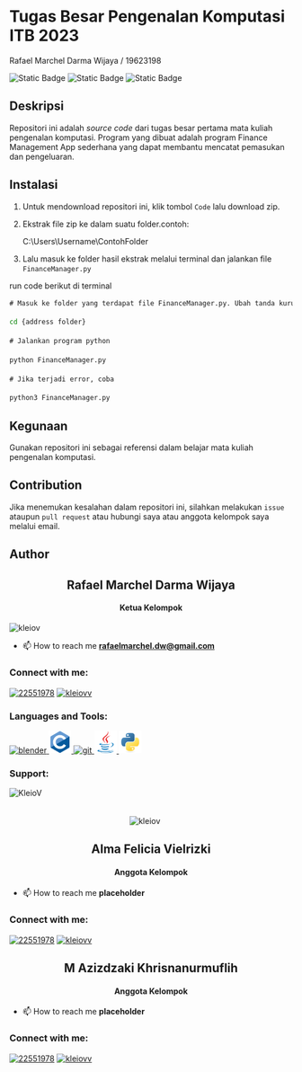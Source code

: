 # Tugas Besar Pengenalan Komputasi ITB 2023

Rafael Marchel Darma Wijaya / 19623198

![Static Badge](https://img.shields.io/badge/Project%20Status-Completed-blue)
![Static Badge](https://img.shields.io/badge/License-MIT-brightgreen)
![Static Badge](https://img.shields.io/badge/Language-Indonesian-yellow)

## Deskripsi

Repositori ini adalah _source code_ dari tugas besar pertama mata kuliah pengenalan komputasi. Program yang dibuat adalah program Finance Management App sederhana yang dapat membantu mencatat pemasukan dan pengeluaran.

## Instalasi

1. Untuk mendownload repositori ini, klik tombol `Code` lalu download zip.

2. Ekstrak file zip ke dalam suatu folder.contoh:

   C:\Users\Username\ContohFolder

3. Lalu masuk ke folder hasil ekstrak melalui terminal dan jalankan file `FinanceManager.py`

run code berikut di terminal

```cmd
# Masuk ke folder yang terdapat file FinanceManager.py. Ubah tanda kurung di bawah dengan address yang sesuai

cd {address folder}

# Jalankan program python

python FinanceManager.py

# Jika terjadi error, coba

python3 FinanceManager.py

```

## Kegunaan

Gunakan repositori ini sebagai referensi dalam belajar mata kuliah pengenalan komputasi.

## Contribution

Jika menemukan kesalahan dalam repositori ini, silahkan melakukan `issue` ataupun `pull request` atau hubungi saya atau anggota kelompok saya melalui email.

## Author

<h2 align="center">Rafael Marchel Darma Wijaya</h2>
<h4 align="center">Ketua Kelompok</h4>

<p align="left"> <img src="https://komarev.com/ghpvc/?username=kleiov&label=Profile%20views&color=0e75b6&style=flat" alt="kleiov" /> </p>

- 📫 How to reach me **rafaelmarchel.dw@gmail.com**

<h3 align="left">Connect with me:</h3>
<p align="left">
<a href="https://stackoverflow.com/users/22551978" target="blank"><img align="center" src="https://raw.githubusercontent.com/rahuldkjain/github-profile-readme-generator/master/src/images/icons/Social/stack-overflow.svg" alt="22551978" height="30" width="40" /></a>
<a href="https://instagram.com/kleiovv" target="blank"><img align="center" src="https://raw.githubusercontent.com/rahuldkjain/github-profile-readme-generator/master/src/images/icons/Social/instagram.svg" alt="kleiovv" height="30" width="40" /></a>
</p>

<h3 align="left">Languages and Tools:</h3>
<p align="left"> <a href="https://www.blender.org/" target="_blank" rel="noreferrer"> <img src="https://download.blender.org/branding/community/blender_community_badge_white.svg" alt="blender" width="40" height="40"/> </a> <a href="https://www.cprogramming.com/" target="_blank" rel="noreferrer"> <img src="https://raw.githubusercontent.com/devicons/devicon/master/icons/c/c-original.svg" alt="c" width="40" height="40"/> </a> <a href="https://git-scm.com/" target="_blank" rel="noreferrer"> <img src="https://www.vectorlogo.zone/logos/git-scm/git-scm-icon.svg" alt="git" width="40" height="40"/> </a> <a href="https://www.java.com" target="_blank" rel="noreferrer"> <img src="https://raw.githubusercontent.com/devicons/devicon/master/icons/java/java-original.svg" alt="java" width="40" height="40"/> </a> <a href="https://www.python.org" target="_blank" rel="noreferrer"> <img src="https://raw.githubusercontent.com/devicons/devicon/master/icons/python/python-original.svg" alt="python" width="40" height="40"/> </a> </p>

<h3 align="left">Support:</h3>
<p><a href="https://ko-fi.com/KleioV"> <img align="left" src="https://cdn.ko-fi.com/cdn/kofi3.png?v=3" height="50" width="210" alt="KleioV" /></a></p><br><br>

<p>&nbsp;<img align="center" src="https://github-readme-stats.vercel.app/api?username=kleiov&show_icons=true&locale=en" alt="kleiov" /></p>

<h2 align="center">Alma Felicia Vielrizki</h2>
<h4 align="center">Anggota Kelompok</h4>

- 📫 How to reach me **placeholder**

<h3 align="left">Connect with me:</h3>
<p align="left">
<a href="https://stackoverflow.com/users/22551978" target="blank"><img align="center" src="https://raw.githubusercontent.com/rahuldkjain/github-profile-readme-generator/master/src/images/icons/Social/stack-overflow.svg" alt="22551978" height="30" width="40" /></a>
<a href="https://instagram.com/kleiovv" target="blank"><img align="center" src="https://raw.githubusercontent.com/rahuldkjain/github-profile-readme-generator/master/src/images/icons/Social/instagram.svg" alt="kleiovv" height="30" width="40" /></a>
</p>

<h2 align="center">M Azizdzaki Khrisnanurmuflih</h2>
<h4 align="center">Anggota Kelompok</h4>

- 📫 How to reach me **placeholder**

<h3 align="left">Connect with me:</h3>
<p align="left">
<a href="https://stackoverflow.com/users/22551978" target="blank"><img align="center" src="https://raw.githubusercontent.com/rahuldkjain/github-profile-readme-generator/master/src/images/icons/Social/stack-overflow.svg" alt="22551978" height="30" width="40" /></a>
<a href="https://instagram.com/kleiovv" target="blank"><img align="center" src="https://raw.githubusercontent.com/rahuldkjain/github-profile-readme-generator/master/src/images/icons/Social/instagram.svg" alt="kleiovv" height="30" width="40" /></a>
</p>

